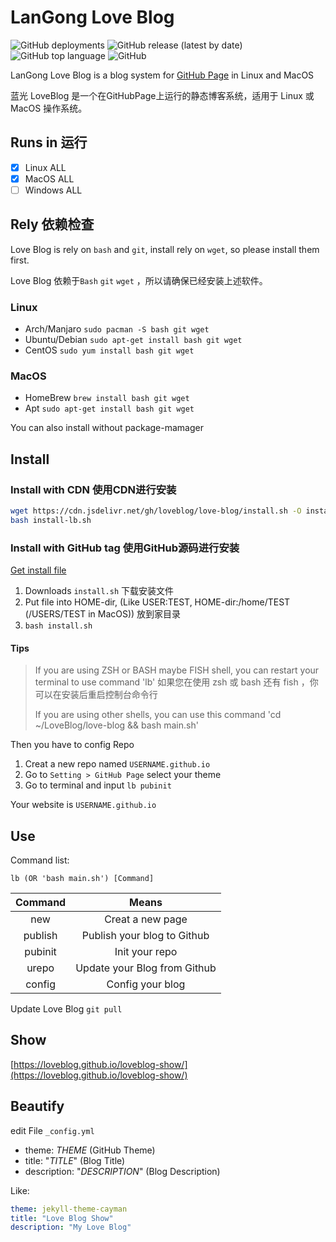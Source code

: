 # LanGong Love Blog

![GitHub deployments](https://img.shields.io/github/deployments/langong-dev/love-blog/github-pages)  ![GitHub release (latest by date)](https://img.shields.io/github/v/release/langong-dev/love-blog)  ![GitHub top language](https://img.shields.io/github/languages/top/langong-dev/love-blog)  ![GitHub](https://img.shields.io/github/license/langong-dev/love-blog)

LanGong Love Blog is a blog system for [GitHub Page](https://pages.github.io) in Linux and MacOS

蓝光 LoveBlog 是一个在GitHubPage上运行的静态博客系统，适用于 Linux 或 MacOS 操作系统。

## Runs in 运行

- [x] Linux ALL
- [x] MacOS ALL
- [ ] Windows ALL

## Rely 依赖检查

Love Blog is rely on `bash` and `git`, install rely on `wget`, so please install them first.

Love Blog 依赖于`Bash` `git` `wget` ，所以请确保已经安装上述软件。

### Linux

- Arch/Manjaro `sudo pacman -S bash git wget`
- Ubuntu/Debian `sudo apt-get install bash git wget`
- CentOS `sudo yum install bash git wget`

### MacOS

- HomeBrew `brew install bash git wget`
- Apt `sudo apt-get install bash git wget`

You can also install without package-mamager

## Install 

### Install with CDN 使用CDN进行安装

```bash
wget https://cdn.jsdelivr.net/gh/loveblog/love-blog/install.sh -O install-lb.sh
bash install-lb.sh
```

### Install with GitHub tag 使用GitHub源码进行安装

[Get install file](https://github.com/loveblog/love-blog/releases/latest)

1. Downloads `install.sh` 下载安装文件
2. Put file into HOME-dir, (Like USER:TEST, HOME-dir:/home/TEST (/USERS/TEST in MacOS)) 放到家目录
3. `bash install.sh`

#### Tips

> If you are using ZSH or BASH maybe FISH shell, you can restart your terminal to use command 'lb'
> 如果您在使用 zsh 或 bash 还有 fish ，你可以在安装后重启控制台命令行
>
> If you are using other shells, you can use this command 'cd ~/LoveBlog/love-blog && bash main.sh'

Then you have to config Repo

1. Creat a new repo named `USERNAME.github.io`
2. Go to `Setting > GitHub Page` select your theme
3. Go to terminal and input `lb pubinit`

Your website is `USERNAME.github.io`

## Use

Command list:

`lb (OR 'bash main.sh') [Command]`

|Command|Means|
|:---:|:---:|
|new|Creat a new page|
|publish|Publish your blog to Github|
|pubinit|Init your repo|
|urepo|Update your Blog from Github|
|config|Config your blog|

Update Love Blog `git pull`

## Show

[https://loveblog.github.io/loveblog-show/](https://loveblog.github.io/loveblog-show/)

## Beautify

edit File `_config.yml`

- theme: _THEME_ (GitHub Theme)
- title: "_TITLE_" (Blog Title)
- description: "_DESCRIPTION_" (Blog Description)

Like:

```yaml
theme: jekyll-theme-cayman
title: "Love Blog Show"
description: "My Love Blog"
```
